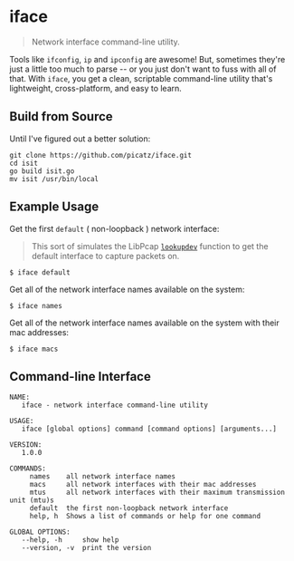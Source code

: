 # iface
> Network interface command-line utility.

Tools like `ifconfig`, `ip` and `ipconfig` are awesome! But, sometimes they're just a little too much to parse -- or you just don't want to fuss with all of that. With `iface`, you get a clean, scriptable command-line utility that's lightweight, cross-platform, and easy to learn. 

## Build from Source

Until I've figured out a better solution:

```
git clone https://github.com/picatz/iface.git
cd isit
go build isit.go
mv isit /usr/bin/local
```

## Example Usage

Get the first `default` ( non-loopback ) network interface:
> This sort of simulates the LibPcap [`lookupdev`](https://linux.die.net/man/3/pcap_lookupdev) function to get the default interface to capture packets on.

```
$ iface default
```

Get all of the network interface names available on the system:

```
$ iface names
```

Get all of the network interface names available on the system with their mac addresses:

```
$ iface macs 
```

## Command-line Interface

```
NAME:
   iface - network interface command-line utility

USAGE:
   iface [global options] command [command options] [arguments...]

VERSION:
   1.0.0

COMMANDS:
     names    all network interface names
     macs     all network interfaces with their mac addresses
     mtus     all network interfaces with their maximum transmission unit (mtu)s
     default  the first non-loopback network interface
     help, h  Shows a list of commands or help for one command

GLOBAL OPTIONS:
   --help, -h     show help
   --version, -v  print the version
```

